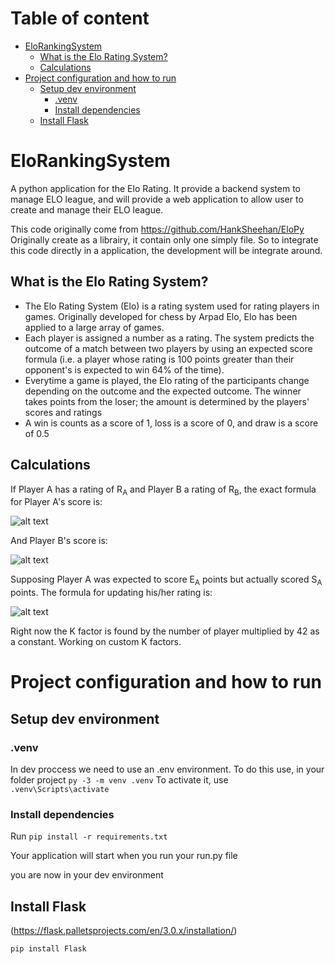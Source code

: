 <!-- TOC -->
# Table of content
* [EloRankingSystem](#elorankingsystem)
  * [What is the Elo Rating System?](#what-is-the-elo-rating-system)
  * [Calculations](#calculations)
* [Project configuration and how to run](#project-configuration-and-how-to-run)
  * [Setup dev environment](#setup-dev-environment-)
    * [.venv](#venv)
    * [Install dependencies](#install-dependencies)
  * [Install Flask](#install-flask-)
<!-- TOC -->

# EloRankingSystem
A python application for the Elo Rating. It provide a backend system to manage ELO league, and will provide a web application to allow user to create and manage their ELO league.

This code originally come from https://github.com/HankSheehan/EloPy
Originally create as a librairy, it contain only one simply file.
So to integrate this code directly in a application, the development 
will be integrate around.

## What is the Elo Rating System?
* The Elo Rating System (Elo) is a rating system used for rating players in games. Originally developed for chess by Arpad Elo, Elo has been applied to a large array of games.
* Each player is assigned a number as a rating. The system predicts the outcome of a match between two players by using an expected score formula (i.e. a player whose rating is 100 points greater than their opponent's is expected to win 64% of the time).
* Everytime a game is played, the Elo rating of the participants change depending on the outcome and the expected outcome. The winner takes points from the loser; the amount is determined by the players' scores and ratings
* A win is counts as a score of 1, loss is a score of 0, and draw is a score of 0.5


## Calculations
If Player A has a rating of R<sub>A</sub> and Player B a rating of R<sub>B</sub>, the exact formula for Player A's score is:

![alt text](https://wikimedia.org/api/rest_v1/media/math/render/svg/51346e1c65f857c0025647173ae48ddac904adcb)

And Player B's score is:

![alt text](https://wikimedia.org/api/rest_v1/media/math/render/svg/4b340e7d15e61ee7d90f428dcf7f4b3c049d89ff)

Supposing Player A was expected to score E<sub>A</sub> points but actually scored S<sub>A</sub> points. The formula for updating his/her rating is:

![alt text](https://wikimedia.org/api/rest_v1/media/math/render/svg/09a11111b433582eccbb22c740486264549d1129)

Right now the K factor is found by the number of player multiplied by 42 as a constant. Working on custom K factors.


# Project configuration and how to run
## Setup dev environment 
### .venv
In dev proccess we need to use an .env environment. To do this use, in your folder project
`py -3 -m venv .venv`
To activate it, use
`.venv\Scripts\activate`
### Install dependencies
Run `pip install -r requirements.txt`

Your application will start when you run your run.py file 

you are now in your dev environment

## Install Flask 
(https://flask.palletsprojects.com/en/3.0.x/installation/)

`pip install Flask`
